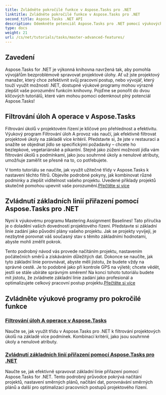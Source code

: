 ```yaml
---
title: Zvládněte pokročilé funkce v Aspose.Tasks pro .NET
linktitle: Zvládněte pokročilé funkce v Aspose.Tasks pro .NET
second_title: Aspose.Tasks .NET API
description: Odemkněte potenciál Aspose.Tasks pro .NET pomocí výukových programů o filtrování úkolů, směrnicích přiřazení a pokročilým funkcím pro efektivní řízení projektů.
type: docs
weight: 21
url: /cs/net/tutorials/tasks/master-advanced-features/
---
```

## Zavedení

Aspose.Tasks for .NET je výkonná knihovna navržená tak, aby pomohla vývojářům bezproblémově spravovat projektové úlohy. Ať už jste projektový manažer, který chce zefektivnit svůj pracovní postup, nebo vývojář, který touží využít možností .NET, dostupné výukové programy mohou výrazně zlepšit vaše porozumění funkcím knihovny. Pojďme se ponořit do dvou klíčových tutoriálů, které vám mohou pomoci odemknout plný potenciál Aspose.Tasks!

## Filtrování úloh A operace v Aspose.Tasks

Filtrování úkolů v projektovém řízení je klíčové pro přehlednost a efektivitu. Výukový program Filtrování úloh A provoz vás naučí, jak efektivně filtrovat projektové úkoly na základě více kritérií. Představte si, že jste v restauraci a snažíte se objednat jídlo se specifickými požadavky – chcete ho bezlepkové, vegetariánské a pikantní. Stejně jako zúžení možností jídla vám filtrování úkolů s podmínkami, jako jsou souhrnné úkoly a nenulové atributy, umožňuje zaměřit se přesně na to, co potřebujete.

 V tomto tutoriálu se naučíte, jak využít užitečné třídy v Aspose.Tasks k nastavení těchto filtrů. Objevíte podrobné pokyny, jak kombinovat různé podmínky a zlepšit viditelnost vašeho projektu. Uvedené příklady projektů skutečně pomohou upevnit vaše porozumění.[Přečtěte si více](./task-filtering-and-operation/)

## Zvládnutí základních linií přiřazení pomocí Aspose.Tasks pro .NET

Nyní k výukovému programu Mastering Assignment Baselines! Tato příručka je o doladění vašich dovedností projektového řízení. Představte si základní linie zadání jako původní plány vašeho projektu. Jak se projekty vyvíjejí, je nezbytné porovnat váš současný stav s těmito základními hodnotami, abyste mohli změřit pokrok.

 Tento podrobný návod vás provede načítáním projektu, nastavením počátečních směrů a získáváním důležitých dat. Dokonce se naučíte, jak tyto základní linie porovnávat, abyste měli jistotu, že budete vždy na správné cestě. Je to podobné jako při kontrole GPS na výletě; chcete vědět, jestli se stále ubíráte správným směrem! Na konci tohoto tutoriálu budete mít jistotu, že zvládnete základní linie zadání jako profesionál a optimalizujete celkový pracovní postup projektu.[Přečtěte si více](./mastering-assignment-baseline/)

## Zvládněte výukové programy pro pokročilé funkce
### [Filtrování úloh A operace v Aspose.Tasks](./task-filtering-and-operation/)
Naučte se, jak využít třídu v Aspose.Tasks pro .NET k filtrování projektových úkolů na základě více podmínek. Kombinací kritérií, jako jsou souhrnné úkoly a nenulové atributy.
### [Zvládnutí základních linií přiřazení pomocí Aspose.Tasks pro .NET](./mastering-assignment-baseline/)
Naučte se, jak efektivně spravovat základní linie přiřazení pomocí Aspose.Tasks for .NET. Tento podrobný průvodce pokrývá načítání projektů, nastavení směrných plánů, načítání dat, porovnávání směrných plánů a další pro optimalizaci pracovních postupů projektového řízení.